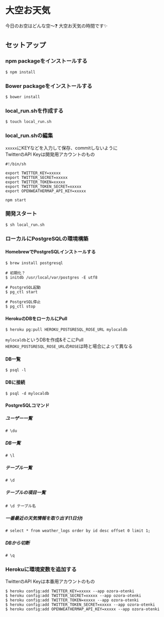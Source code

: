 # 大空お天気
今日のお空はどんな空〜❓ 大空お天気の時間です✨


## セットアップ
### npm packageをインストールする

    $ npm install


### Bower packageをインストールする

    $ bower install


### local_run.shを作成する

    $ touch local_run.sh


### local_run.shの編集
`xxxxx`にKEYなどを入力して保存、commitしないように  
TwitterのAPI Keyは開発用アカウントのもの

    #!/bin/sh

    export TWITTER_KEY=xxxxx
    export TWITTER_SECRET=xxxxx
    export TWITTER_TOKEN=xxxxx
    export TWITTER_TOKEN_SECRET=xxxxx
    export OPENWEATHERMAP_API_KEY=xxxxx

    npm start


### 開発スタート

    $ sh local_run.sh


### ローカルにPostgreSQLの環境構築
#### HomebrewでPostgreSQLインストールする

    $ brew install postgresql
    
    # 初期化？
    $ initdb /usr/local/var/postgres -E utf8
    
    # PostgreSQL起動
    $ pg_ctl start
    
    # PostgreSQL停止
    $ pg_ctl stop
    
#### HerokuのDBをローカルにPull

    $ heroku pg:pull HEROKU_POSTGRESQL_ROSE_URL mylocaldb
    
`mylocaldb`というDBを作成&そこにPull  
`HEROKU_POSTGRESQL_ROSE_URL`の`ROSE`は時と場合によって異なる

#### DB一覧

    $ psql -l
    
#### DBに接続

    $ psql -d mylocaldb
    
#### PostgreSQLコマンド
##### ユーザー一覧

    # \du
    
##### DB一覧

    # \l
    
##### テーブル一覧

    # \d
    
##### テーブルの項目一覧

    # \d テーブル名
    
##### 一番最近の天気情報を取り出す(1日分)

    # select * from weather_logs order by id desc offset 0 limit 1;
    
##### DBから切断

    # \q


### Herokuに環境変数を追加する
TwitterのAPI Keyは本番用アカウントのもの

    $ heroku config:add TWITTER_KEY=xxxxx --app ozora-otenki
    $ heroku config:add TWITTER_SECRET=xxxxx --app ozora-otenki
    $ heroku config:add TWITTER_TOKEN=xxxxx --app ozora-otenki
    $ heroku config:add TWITTER_TOKEN_SECRET=xxxxx --app ozora-otenki
    $ heroku config:add OPENWEATHERMAP_API_KEY=xxxxx --app ozora-otenki